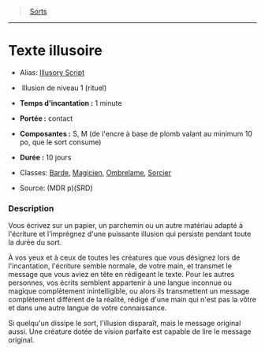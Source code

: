 ﻿> [Sorts](hd_spells.md)

---

# Texte illusoire

- Alias: [Illusory Script](srd_spells_illusory_script.md)

-  Illusion de niveau 1 (rituel)

- **Temps d'incantation :** 1 minute

- **Portée :** contact

- **Composantes :** S, M (de l'encre à base de plomb valant au minimum 10 po, que le sort consume)</Components-->

- **Durée :** 10 jours

- Classes: [Barde](hd_bard.md), [Magicien](hd_wizard.md), [Ombrelame](hd_rogue_ombrelame.md), [Sorcier](hd_warlock.md)

- Source: (MDR p)(SRD)

### Description

Vous écrivez sur un papier, un parchemin ou un autre matériau adapté à l'écriture et l'imprégnez d'une puissante illusion qui persiste pendant toute la durée du sort.

À vos yeux et à ceux de toutes les créatures que vous désignez lors de l'incantation, l'écriture semble normale, de votre main, et transmet le message que vous aviez en tête en rédigeant le texte. Pour les autres personnes, vos écrits semblent appartenir à une langue inconnue ou magique complètement inintelligible, ou alors ils transmettent un message complètement différent de la réalité, rédigé d'une main qui n'est pas la vôtre et dans une autre langue de votre connaissance.

Si quelqu'un dissipe le sort, l'illusion disparaît, mais le message original aussi. Une créature dotée de vision parfaite est capable de lire le message original.

